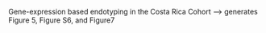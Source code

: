  Gene-expression based endotyping in the Costa Rica Cohort --> generates Figure 5, Figure S6, and Figure7
